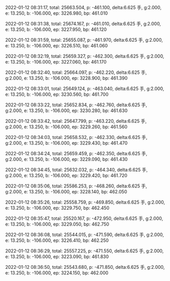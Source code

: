 2022-01-12 08:31:17, total: 25663.504, p: -461.100, delta:6.625 手, g:2.000, e: 13.250, b: -106.000, ep: 3226.980, bp: 461.010

2022-01-12 08:31:38, total: 25674.167, p: -461.010, delta:6.625 手, g:2.000, e: 13.250, b: -106.000, ep: 3227.950, bp: 461.120

2022-01-12 08:31:59, total: 25655.087, p: -461.970, delta:6.625 手, g:2.000, e: 13.250, b: -106.000, ep: 3226.510, bp: 461.060

2022-01-12 08:32:19, total: 25659.327, p: -462.300, delta:6.625 手, g:2.000, e: 13.250, b: -106.000, ep: 3227.060, bp: 461.170

2022-01-12 08:32:40, total: 25664.097, p: -462.220, delta:6.625 手, g:2.000, e: 13.250, b: -106.000, ep: 3228.900, bp: 461.390

2022-01-12 08:33:01, total: 25649.124, p: -463.040, delta:6.625 手, g:2.000, e: 13.250, b: -106.000, ep: 3230.560, bp: 461.700

2022-01-12 08:33:22, total: 25652.834, p: -462.760, delta:6.625 手, g:2.000, e: 13.250, b: -106.000, ep: 3230.280, bp: 461.630

2022-01-12 08:33:42, total: 25647.799, p: -463.220, delta:6.625 手, g:2.000, e: 13.250, b: -106.000, ep: 3229.260, bp: 461.560

2022-01-12 08:34:03, total: 25658.532, p: -462.330, delta:6.625 手, g:2.000, e: 13.250, b: -106.000, ep: 3229.430, bp: 461.470

2022-01-12 08:34:24, total: 25659.459, p: -462.350, delta:6.625 手, g:2.000, e: 13.250, b: -106.000, ep: 3229.090, bp: 461.430

2022-01-12 08:34:45, total: 25632.032, p: -464.340, delta:6.625 手, g:2.000, e: 13.250, b: -106.000, ep: 3229.420, bp: 461.720

2022-01-12 08:35:06, total: 25586.253, p: -468.260, delta:6.625 手, g:2.000, e: 13.250, b: -106.000, ep: 3228.140, bp: 462.050

2022-01-12 08:35:26, total: 25558.759, p: -469.850, delta:6.625 手, g:2.000, e: 13.250, b: -106.000, ep: 3229.750, bp: 462.450

2022-01-12 08:35:47, total: 25520.167, p: -472.950, delta:6.625 手, g:2.000, e: 13.250, b: -106.000, ep: 3229.050, bp: 462.750

2022-01-12 08:36:08, total: 25544.015, p: -471.590, delta:6.625 手, g:2.000, e: 13.250, b: -106.000, ep: 3226.410, bp: 462.250

2022-01-12 08:36:29, total: 25557.225, p: -471.550, delta:6.625 手, g:2.000, e: 13.250, b: -106.000, ep: 3223.090, bp: 461.830

2022-01-12 08:36:50, total: 25543.680, p: -471.850, delta:6.625 手, g:2.000, e: 13.250, b: -106.000, ep: 3224.150, bp: 462.000